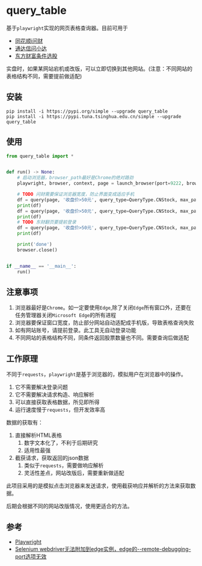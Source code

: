 # query_table

基于`playwright`实现的网页表格查询器。目前可用于

- [同花顺i问财](http://iwencai.com/)
- [通达信问小达](https://wenda.tdx.com.cn/)
- [东方财富条件选股](https://xuangu.eastmoney.com/)

实盘时，如果某网站宕机或改版，可以立即切换到其他网站。(注意：不同网站的表格结构不同，需要提前做适配)

## 安装

```commandline
pip install -i https://pypi.org/simple --upgrade query_table
pip install -i https://pypi.tuna.tsinghua.edu.cn/simple --upgrade query_table
```

## 使用

```python
from query_table import *


def run() -> None:
    # 启动浏览器，browser_path最好是Chrome的绝对路劲
    playwright, browser, context, page = launch_browser(port=9222, browser_path=None)

    # TODO 问财需要保证浏览器宽度，防止界面变成适应手机
    df = query(page, '收盘价>50元', query_type=QueryType.CNStock, max_page=3, site=Site.iwencai)
    print(df)
    df = query(page, '收盘价>50元', query_type=QueryType.CNStock, max_page=3, site=Site.tdx)
    print(df)
    # TODO 东财翻页要提前登录
    df = query(page, '收盘价>50元', query_type=QueryType.CNStock, max_page=3, site=Site.eastmoney)
    print(df)

    print('done')
    browser.close()


if __name__ == '__main__':
    run()


```

## 注意事项

1. 浏览器最好是`Chrome`。如一定要使用`Edge`,除了关闭`Edge`所有窗口外，还要在任务管理器关闭`Microsoft Edge`的所有进程
2. 浏览器要保证窗口宽度，防止部分网站自动适配成手机版，导致表格查询失败
3. 如有网站账号，请提前登录。此工具无自动登录功能
4. 不同网站的表格结构不同，同条件返回股票数量也不同。需要查询后做适配

## 工作原理

不同于`requests`，`playwright`是基于浏览器的，模拟用户在浏览器中的操作。

1. 它不需要解决登录问题
2. 它不需要解决请求构造、响应解析
3. 可以直接获取表格数据，所见即所得
4. 运行速度慢于`requests`，但开发效率高

数据的获取有：

1. 直接解析HTML表格
    1. 数字文本化了，不利于后期研究
    2. 适用性最强
2. 截获请求，获取返回的json数据
    1. 类似于`requests`，需要做响应解析
    2. 灵活性差点，网站改版后，需要重新做适配

此项目采用的是模拟点击浏览器来发送请求，使用截获响应并解析的方法来获取数据。

后期会根据不同的网站改版情况，使用更适合的方法。

## 参考

- [Playwright](https://playwright.dev/python/docs/intro)
- [Selenium webdriver无法附加到edge实例，edge的--remote-debugging-port选项无效](https://blog.csdn.net/qq_30576521/article/details/142370538)